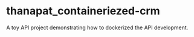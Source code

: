 # thanapat_containeriezed-crm

A toy API project demonstrating how to dockerized the API development.
